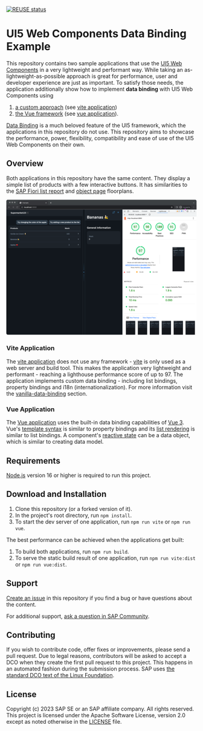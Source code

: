 [![REUSE status](https://api.reuse.software/badge/github.com/SAP-samples/ui5-webcomponents-data-binding-example)](https://api.reuse.software/info/github.com/SAP-samples/ui5-webcomponents-data-binding-example)

# UI5 Web Components Data Binding Example

This repository contains two sample applications that use the [UI5 Web Components](https://sap.github.io/ui5-webcomponents/) in a very lightweight and performant way. While taking an as-lightweight-as-possible approach is great for performance, user and developer experience are just as important. To satisfy those needs, the application additionally show how to implement **data binding** with UI5 Web Components using

1. [a custom approach](/extensions/vanilla-data-binding/) (see [vite application](#vite-application))
2. [the Vue framework](https://vuejs.org/guide/essentials/template-syntax.html) (see [vue application](#vue-application)).

[Data Binding](https://sapui5.hana.ondemand.com/sdk/#/topic/68b9644a253741e8a4b9e4279a35c247) is a much beloved feature of the UI5 framework, which the applications in this repository do not use. This repository aims to showcase the performance, power, flexibility, compatibility and ease of use of the UI5 Web Components on their own.

## Overview

Both applications in this repository have the same content. They display a simple list of products with a few interactive buttons. It has similarities to the [SAP Fiori list report](https://experience.sap.com/fiori-design-web/list-report-floorplan-sap-fiori-element/) and [object page](https://experience.sap.com/fiori-design-web/object-page/) floorplans.

![screen shot](/application.png)

### Vite Application

The [vite application](/applications/vite/) does not use any framework - [vite](https://vitejs.dev/) is only used as a web server and build tool. This makes the application very lightweight and performant - reaching a lighthouse performance score of up to 97. The application implements custom data binding - including list bindings, property bindings and i18n (internationalization). For more information visit the [vanilla-data-binding](/extensions/vanilla-data-binding/) section.

### Vue Application

The [Vue application](/applications/vue/) uses the built-in data binding capabilities of [Vue 3](https://vuejs.org/). Vue's [template syntax](https://vuejs.org/guide/essentials/template-syntax.html) is similar to property bindings and its [list rendering](https://vuejs.org/guide/essentials/list.html) is similar to list bindings. A component's [reactive state](https://vuejs.org/guide/essentials/reactivity-fundamentals.html) can be a data object, which is similar to creating data model.

## Requirements

[Node.js](https://nodejs.org/en/download) version 16 or higher is required to run this project.

## Download and Installation

1. Clone this repository (or a forked version of it).
1. In the project's root directory, run `npm install`.
1. To start the dev server of one application, run `npm run vite` or `npm run vue`.

The best performance can be achieved when the applications get built:

1. To build both applications, run `npm run build`.
1. To serve the static build result of one application, run `npm run vite:dist` or `npm run vue:dist`.

## Support
[Create an issue](https://github.com/SAP-samples/ui5-webcomponents-data-binding-example/issues) in this repository if you find a bug or have questions about the content.
 
For additional support, [ask a question in SAP Community](https://answers.sap.com/questions/ask.html).

## Contributing
If you wish to contribute code, offer fixes or improvements, please send a pull request. Due to legal reasons, contributors will be asked to accept a DCO when they create the first pull request to this project. This happens in an automated fashion during the submission process. SAP uses [the standard DCO text of the Linux Foundation](https://developercertificate.org/).

## License
Copyright (c) 2023 SAP SE or an SAP affiliate company. All rights reserved. This project is licensed under the Apache Software License, version 2.0 except as noted otherwise in the [LICENSE](LICENSE) file.
